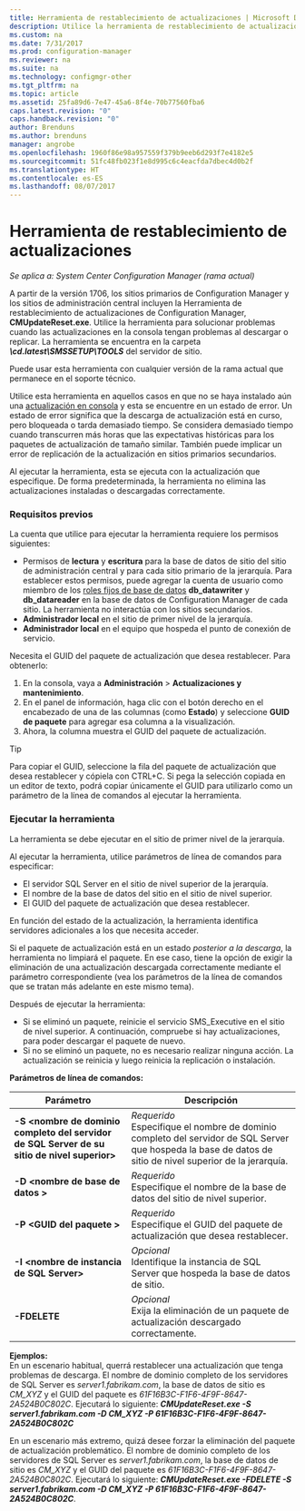 ```yaml
---
title: Herramienta de restablecimiento de actualizaciones | Microsoft Docs
description: Utilice la herramienta de restablecimiento de actualizaciones para actualizaciones en la consola para System Center Configuration Manager.
ms.custom: na
ms.date: 7/31/2017
ms.prod: configuration-manager
ms.reviewer: na
ms.suite: na
ms.technology: configmgr-other
ms.tgt_pltfrm: na
ms.topic: article
ms.assetid: 25fa89d6-7e47-45a6-8f4e-70b77560fba6
caps.latest.revision: "0"
caps.handback.revision: "0"
author: Brenduns
ms.author: brenduns
manager: angrobe
ms.openlocfilehash: 1960f86e98a957559f379b9eeb6d293f7e4182e5
ms.sourcegitcommit: 51fc48fb023f1e8d995c6c4eacfda7dbec4d0b2f
ms.translationtype: HT
ms.contentlocale: es-ES
ms.lasthandoff: 08/07/2017
---
```

# <a name="update-reset-tool"></a>Herramienta de restablecimiento de actualizaciones

*Se aplica a: System Center Configuration Manager (rama actual)*  


A partir de la versión 1706, los sitios primarios de Configuration Manager y los sitios de administración central incluyen la Herramienta de restablecimiento de actualizaciones de Configuration Manager, **CMUpdateReset.exe**. Utilice la herramienta para solucionar problemas cuando las actualizaciones en la consola tengan problemas al descargar o replicar. La herramienta se encuentra en la carpeta ***\cd.latest\SMSSETUP\TOOLS*** del servidor de sitio.

Puede usar esta herramienta con cualquier versión de la rama actual que permanece en el soporte técnico.

Utilice esta herramienta en aquellos casos en que no se haya instalado aún una [actualización en consola](/sccm/core/servers/manage/install-in-console-updates) y esta se encuentre en un estado de error. Un estado de error significa que la descarga de actualización está en curso, pero bloqueada o tarda demasiado tiempo. Se considera demasiado tiempo cuando transcurren más horas que las expectativas históricas para los paquetes de actualización de tamaño similar. También puede implicar un error de replicación de la actualización en sitios primarios secundarios.  

Al ejecutar la herramienta, esta se ejecuta con la actualización que especifique. De forma predeterminada, la herramienta no elimina las actualizaciones instaladas o descargadas correctamente.  

### <a name="prerequisites"></a>Requisitos previos
La cuenta que utilice para ejecutar la herramienta requiere los permisos siguientes:
-   Permisos de **lectura** y **escritura** para la base de datos de sitio del sitio de administración central y para cada sitio primario de la jerarquía. Para establecer estos permisos, puede agregar la cuenta de usuario como miembro de los [roles fijos de base de datos](/sql/relational-databases/security/authentication-access/database-level-roles#fixed-database-roles) **db_datawriter** y **db_datareader** en la base de datos de Configuration Manager de cada sitio. La herramienta no interactúa con los sitios secundarios.
-   **Administrador local** en el sitio de primer nivel de la jerarquía.
-   **Administrador local** en el equipo que hospeda el punto de conexión de servicio.

Necesita el GUID del paquete de actualización que desea restablecer. Para obtenerlo:
  1.   En la consola, vaya a **Administración** > **Actualizaciones y mantenimiento**.
  2.   En el panel de información, haga clic con el botón derecho en el encabezado de una de las columnas (como **Estado**) y seleccione **GUID de paquete** para agregar esa columna a la visualización.
  3.   Ahora, la columna muestra el GUID del paquete de actualización.

> [!TIP]  
> Para copiar el GUID, seleccione la fila del paquete de actualización que desea restablecer y cópiela con CTRL+C. Si pega la selección copiada en un editor de texto, podrá copiar únicamente el GUID para utilizarlo como un parámetro de la línea de comandos al ejecutar la herramienta.

### <a name="run-the-tool"></a>Ejecutar la herramienta    
La herramienta se debe ejecutar en el sitio de primer nivel de la jerarquía.

Al ejecutar la herramienta, utilice parámetros de línea de comandos para especificar:
  -   El servidor SQL Server en el sitio de nivel superior de la jerarquía.
  -   El nombre de la base de datos del sitio en el sitio de nivel superior.
  -   El GUID del paquete de actualización que desea restablecer.

En función del estado de la actualización, la herramienta identifica servidores adicionales a los que necesita acceder.   

Si el paquete de actualización está en un estado *posterior a la descarga*, la herramienta no limpiará el paquete. En ese caso, tiene la opción de exigir la eliminación de una actualización descargada correctamente mediante el parámetro correspondiente (vea los parámetros de la línea de comandos que se tratan más adelante en este mismo tema).

Después de ejecutar la herramienta:
-   Si se eliminó un paquete, reinicie el servicio SMS_Executive en el sitio de nivel superior. A continuación, compruebe si hay actualizaciones, para poder descargar el paquete de nuevo.
-   Si no se eliminó un paquete, no es necesario realizar ninguna acción. La actualización se reinicia y luego reinicia la replicación o instalación.

**Parámetros de línea de comandos:**  

| Parámetro        |Descripción                 |  
|------------------|----------------------------|  
|**-S &lt;nombre de dominio completo del servidor de SQL Server de su sitio de nivel superior>** | *Requerido* <br> Especifique el nombre de dominio completo del servidor de SQL Server que hospeda la base de datos de sitio de nivel superior de la jerarquía.    |  
| **-D &lt;nombre de base de datos >**                        | *Requerido* <br> Especifique el nombre de la base de datos del sitio de nivel superior.  |  
| **-P &lt;GUID del paquete >**                         | *Requerido* <br> Especifique el GUID del paquete de actualización que desea restablecer.   |  
| **-I &lt;nombre de instancia de SQL Server>**             | *Opcional* <br> Identifique la instancia de SQL Server que hospeda la base de datos de sitio. |
| **-FDELETE**                              | *Opcional* <br> Exija la eliminación de un paquete de actualización descargado correctamente. |  
 **Ejemplos:**  
 En un escenario habitual, querrá restablecer una actualización que tenga problemas de descarga. El nombre de dominio completo de los servidores de SQL Server es *server1.fabrikam.com*, la base de datos de sitio es *CM_XYZ* y el GUID del paquete es *61F16B3C-F1F6-4F9F-8647-2A524B0C802C*.  Ejecutará lo siguiente: ***CMUpdateReset.exe -S server1.fabrikam.com -D CM_XYZ -P 61F16B3C-F1F6-4F9F-8647-2A524B0C802C***

 En un escenario más extremo, quizá desee forzar la eliminación del paquete de actualización problemático. El nombre de dominio completo de los servidores de SQL Server es *server1.fabrikam.com*, la base de datos de sitio es *CM_XYZ* y el GUID del paquete es *61F16B3C-F1F6-4F9F-8647-2A524B0C802C*.  Ejecutará lo siguiente: ***CMUpdateReset.exe  -FDELETE -S server1.fabrikam.com -D CM_XYZ -P 61F16B3C-F1F6-4F9F-8647-2A524B0C802C***.
